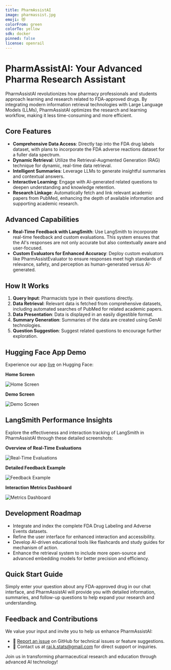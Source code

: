 ```yaml
---
title: PharmAssistAI
image: pharmassist.jpg
emoji: 😻
colorFrom: green
colorTo: yellow
sdk: docker
pinned: false
license: openrail
---
```


# PharmAssistAI: Your Advanced Pharma Research Assistant

PharmAssistAI revolutionizes how pharmacy professionals and students approach learning and research related to FDA-approved drugs. By integrating modern information retrieval technologies with Large Language Models (LLMs), PharmAssistAI optimizes the research and learning workflow, making it less time-consuming and more efficient.

## Core Features

- **Comprehensive Data Access**: Directly tap into the FDA drug labels dataset, with plans to incorporate the FDA adverse reactions dataset for a fuller data spectrum.
- **Dynamic Retrieval**: Utilize the Retrieval-Augmented Generation (RAG) technique for dynamic, real-time data retrieval.
- **Intelligent Summaries**: Leverage LLMs to generate insightful summaries and contextual answers.
- **Interactive Learning**: Engage with AI-generated related questions to deepen understanding and knowledge retention.
- **Research Linkage**: Automatically fetch and link relevant academic papers from PubMed, enhancing the depth of available information and supporting academic research.

## Advanced Capabilities

- **Real-Time Feedback with LangSmith**: Use LangSmith to incorporate real-time feedback and custom evaluations. This system ensures that the AI's responses are not only accurate but also contextually aware and user-focused.
- **Custom Evaluators for Enhanced Accuracy**: Deploy custom evaluators like PharmAssistEvaluator to ensure responses meet high standards of relevance, safety, and perception as human-generated versus AI-generated.

## How It Works

1. **Query Input**: Pharmacists type in their questions directly.
2. **Data Retrieval**: Relevant data is fetched from comprehensive datasets, including automated searches of PubMed for related academic papers.
3. **Data Presentation**: Data is displayed in an easily digestible format.
4. **Summary Generation**: Summaries of the data are created using GenAI technologies.
5. **Question Suggestion**: Suggest related questions to encourage further exploration.

## Hugging Face App Demo


Experience our app [live](https://huggingface.co/spaces/rajkstats/PharmAssistAI) on Hugging Face:

**Home Screen** 

![Home Screen](https://i.imgur.com/SCasi55.png)

**Demo Screen** 

![Demo Screen](https://i.imgur.com/5GUOYHk.png)

## LangSmith Performance Insights

Explore the effectiveness and interaction tracking of LangSmith in PharmAssistAI through these detailed screenshots:

**Overview of Real-Time Evaluations** 

![Real-Time Evaluations](https://i.imgur.com/H7wkAnl.png)

**Detailed Feedback Example** 

![Feedback Example](https://i.imgur.com/xhxelcx.png)

**Interaction Metrics Dashboard**

![Metrics Dashboard](https://i.imgur.com/H9Q8OKj.png)



## Development Roadmap

- Integrate and index the complete FDA Drug Labeling and Adverse Events datasets.
- Refine the user interface for enhanced interaction and accessibility.
- Develop AI-driven educational tools like flashcards and study guides for mechanism of action.
- Enhance the retrieval system to include more open-source and advanced embedding models for better precision and efficiency.

## Quick Start Guide

Simply enter your question about any FDA-approved drug in our chat interface, and PharmAssistAI will provide you with detailed information, summaries, and follow-up questions to help expand your research and understanding.

## Feedback and Contributions

We value your input and invite you to help us enhance PharmAssistAI:

- 🐛 [Report an issue](https://github.com/rajkstats/pharmassistai/issues) on GitHub for technical issues or feature suggestions.
- 📧 Contact us at [raj.k.stats@gmail.com](mailto:raj.k.stats@gmail.com) for direct support or inquiries.

Join us in transforming pharmaceutical research and education through advanced AI technology!